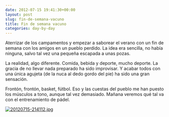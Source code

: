 ```yaml
---
date: 2012-07-15 19:41:30+00:00
layout: post
slug: fin-de-semana-vacuno
title: Fin de semana vacuno
categories: day-by-day
---
```


Aterrizar de los campamentos y empezar a saborear el verano con un fin de semana con los amigos en un pueblo perdido. La idea era sencilla, no había ninguna, salvo tal vez una pequeña escapada a unas pozas.

La realidad, algo diferente. Comida, bebida y deporte, mucho deporte. La gracia de no llevar nada preparado ha sido improvisar. Y acabar todos con una única agujeta (de la nuca al dedo gordo del pie) ha sido una gran sensación.

Frontón, frontón, basket, fútbol. Eso y las cuestas del pueblo me han puesto los músculos a tono, aunque tal vez demasiado. Mañana veremos qué tal va con el entrenamiento de pádel.

[![20120715-214112.jpg](http://blog.migueljulian.com/wp-content/uploads/20120715-214112.jpg)](http://blog.migueljulian.com/wp-content/uploads/20120715-214112.jpg)
